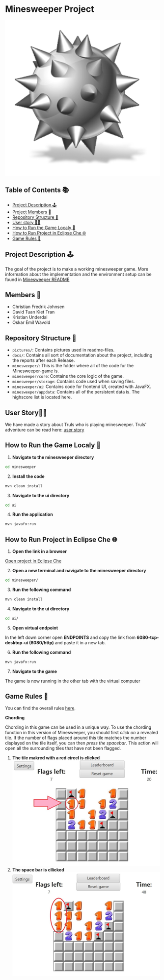 # Minesweeper Project

![Bomb](/pictures/bomb.png)

## Table of Contents 📚

- [Project Description 🕹️](#project-description-🕹️)
- [Project Members 🧔](#members-🧔)
- [Repository Structure 👀](#repository-structure-👀)
- [User story 🧑‍🌾](#user-story🧑‍🌾)
- [How to Run the Game Localy 🚂](#how-to-run-the-game-localy-🚂)
- [How to Run Project in Eclipse Che 🌐](#how-to-run-project-in-eclipse-che-🌐)
- [Game Rules 📜](#game-rules-📜)

## Project Description 🕹️

The goal of the project is to make a working minesweeper game.
More information about the implementation and the environment setup can be found in [Minesweeper README](minesweeper/README.md)

## Members 🧔

- Christian Fredrik Johnsen
- David Tuan Kiet Tran
- Kristian Underdal
- Oskar Emil Wavold

## Repository Structure 👀

- `pictures/`: Contains pictures used in readme-files.
- `docs/`: Contains all sort of documentation about the project, including the reports after each Release.
- `minesweeper/`: This is the folder where all of the code for the Minesweeper-game is.
- `minesweeper/core`: Contains the core logic of the game.
- `minesweeper/storage`: Contains code used when saving files.
- `minesweeper/ui`: Contains code for frontend UI, created with JavaFX.
- `minesweeper/appdata`: Contains all of the persistent data is. The highscore list is located here.

## User Story🧑‍🌾

We have made a story about Truls who is playing minesweeper.
Truls' adventure can be read here: [user story](docs/release-1/user-story.md)

## How to Run the Game Localy 🚂

1. **Navigate to the minesweeper directory**

```cmd
cd minesweeper
```

2. **Install the code**

```cmd
mvn clean install
```

3. **Navigate to the ui directory**

```cmd
cd ui
```

4. **Run the application**

```cmd
mvn javafx:run
```

## How to Run Project in Eclipse Che 🌐

1. **Open the link in a browser**

[Open project in Eclipse Che](https://che.stud.ntnu.no/#https://gitlab.stud.idi.ntnu.no/it1901/groups-2023/gr2302/gr2302?new)

2. **Open a new terminal and navigate to the minesweeper directory**

```cmd
cd minesweeper/
```

3. **Run the following command**

```cmd
mvn clean install
```

4. **Navigate to the ui directory**

```cmd
cd ui/
```

5. **Open virtual endpoint**

In the left down corner open **ENDPOINTS** and copy the link from **6080-tcp-desktop-ui (6080/http)** and paste it in a new tab.

6. **Run the following command**

```cmd
mvn javafx:run
```

7. **Navigate to the game**

The game is now running in the other tab with the virtual computer

## Game Rules 📜

You can find the overall rules [here](https://minesweepergame.com/strategy/how-to-play-minesweeper.php).

**Chording**

Chording in this game can be used in a unique way. To use the chording function in this version of Minesweeper, you should first _click on_ a revealed tile. If the number of flags placed around this tile matches the number displayed on the tile itself, you can then _press the spacebar_. This action will open all the surrounding tiles that have not been flagged.

1. **The tile makred with a red circel is clicked**
   ![1_1-tile_clicked](./pictures/1_1-tile_clicked.JPG)
2. **The space bar is cllicked**
   ![2_spacebar_clicked](./pictures/2_spacebar_clicked.JPG)
